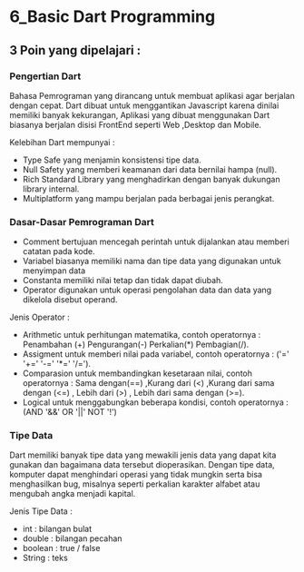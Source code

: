# 6_Basic Dart Programming

## 3 Poin yang dipelajari :

### Pengertian Dart 
Bahasa Pemrograman yang dirancang untuk membuat aplikasi agar berjalan dengan cepat. Dart dibuat untuk menggantikan Javascript karena dinilai memiliki banyak kekurangan, Aplikasi yang dibuat menggunakan Dart biasanya berjalan disisi FrontEnd seperti Web ,Desktop dan Mobile.

Kelebihan Dart mempunyai :
- Type Safe yang menjamin konsistensi tipe data.  
- Null Safety yang memberi keamanan dari data bernilai hampa (null). 
- Rich Standard Library yang menghadirkan dengan banyak dukungan library internal. 
- Multiplatform yang mampu berjalan pada berbagai jenis perangkat.

### Dasar-Dasar Pemrograman Dart
- Comment bertujuan mencegah perintah untuk dijalankan atau memberi catatan pada kode.
- Variabel biasanya memiliki nama dan tipe data yang digunakan untuk menyimpan data
- Constanta memiliki nilai tetap dan tidak dapat diubah.
- Operator digunakan untuk operasi pengolahan data dan data yang dikelola disebut operand.

Jenis Operator :
- Arithmetic untuk perhitungan matematika, contoh operatornya : Penambahan (+) Pengurangan(-) Perkalian(*) Pembagian(/).
- Assigment untuk memberi nilai pada variabel, contoh operatornya : ('=' '+=' '-=' '*=' '/=').
- Comparasion untuk membandingkan kesetaraan nilai, contoh operatornya : Sama dengan(==) ,Kurang dari (<) ,Kurang dari sama dengan (<=) , Lebih dari (>) , Lebih dari sama dengan (>=).
- Logical untuk menggabungkan beberapa kondisi, contoh operatornya : (AND '&&' OR '||' NOT '!')

### Tipe Data
Dart memiliki banyak tipe data yang mewakili jenis data yang dapat kita gunakan dan bagaimana data tersebut dioperasikan. Dengan tipe data, komputer dapat menghindari operasi yang tidak mungkin serta bisa menghasilkan bug, misalnya seperti perkalian karakter alfabet atau mengubah angka menjadi kapital.

Jenis Tipe Data : 
- int : bilangan bulat
- double : bilangan pecahan
- boolean : true / false
- String : teks